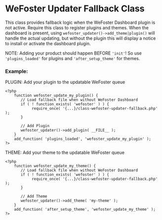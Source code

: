 # WeFoster Updater Fallback Class

This class provides fallback logic when the WeFoster Dashboard plugin is not active. Require this class to register plugins and themes. When the dashboard is present, using `wefoster_updater()->add_theme|plugin()` will handle the actual updating, but without the plugin this will display a notice to install or activate the dashboard plugin.

NOTE: Adding your product should happen BEFORE `'init'`! So use `'plugins_loaded'` for plugins and `'after_setup_theme'` for themes.

### Example:

PLUGIN: Add your plugin to the updatable WeFoster queue
```
<?php
    function wefoster_update_my_plugin() {
       // Load fallback file when without WeFoster Dashboard
       if ( ! function_exists( 'wefoster' ) ) {
            require_once( '{...}/class-wefoster-updater-fallback.php' );
       }

       // Add Plugin
       wefoster_updater()->add_plugin( __FILE__ );
    }
    add_function( 'plugins_loaded', 'wefoster_update_my_plugin' );
?>
```

THEME: Add your theme to the updatable WeFoster queue
```
<?php
    function wefoster_update_my_theme() {
       // Load fallback file when without WeFoster Dashboard
       if ( ! function_exists( 'wefoster' ) ) {
            require_once( '{...}/class-wefoster-updater-fallback.php' );
       }

       // Add Theme
       wefoster_updater()->add_theme( 'my-theme' );
    }
    add_function( 'after_setup_theme', 'wefoster_update_my_theme' );
?>
```